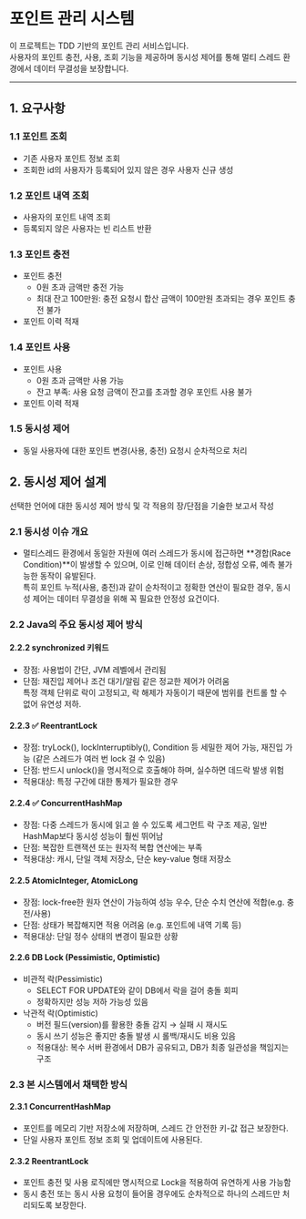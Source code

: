 # 포인트 관리 시스템
이 프로젝트는 TDD 기반의 포인트 관리 서비스입니다. <br/> 사용자의 포인트 충전, 사용, 조회 기능을 제공하며 동시성 제어를 통해 멀티 스레드 환경에서 데이터 무결성을 보장합니다.

---

## 1. 요구사항
### 1.1 포인트 조회
- 기존 사용자 포인트 정보 조회
- 조회한 id의 사용자가 등록되어 있지 않은 경우 사용자 신규 생성

### 1.2 포인트 내역 조회
- 사용자의 포인트 내역 조회
- 등록되지 않은 사용자는 빈 리스트 반환

### 1.3 포인트 충전
- 포인트 충전
    - 0원 초과 금액만 충전 가능
    - 최대 잔고 100만원: 충전 요청시 합산 금액이 100만원 초과되는 경우 포인트 충전 불가
- 포인트 이력 적재

### 1.4 포인트 사용
- 포인트 사용
    - 0원 초과 금액만 사용 가능
    - 잔고 부족: 사용 요청 금액이 잔고를 초과할 경우 포인트 사용 불가
- 포인트 이력 적재

### 1.5 동시성 제어
- 동일 사용자에 대한 포인트 변경(사용, 충전) 요청시 순차적으로 처리

## 2. 동시성 제어 설계
선택한 언어에 대한 동시성 제어 방식 및 각 적용의 장/단점을 기술한 보고서 작성

### 2.1 동시성 이슈 개요
- 멀티스레드 환경에서 동일한 자원에 여러 스레드가 동시에 접근하면 **경합(Race Condition)**이 발생할 수 있으며, 이로 인해 데이터 손상, 정합성 오류, 예측 불가능한 동작이 유발된다.<br/> 특히 포인트 누적(사용, 충전)과 같이 순차적이고 정확한 연산이 필요한 경우, 동시성 제어는 데이터 무결성을 위해 꼭 필요한 안정성 요건이다.

### 2.2 Java의 주요 동시성 제어 방식
#### 2.2.2 synchronized 키워드
- 장점: 사용법이 간단, JVM 레벨에서 관리됨
- 단점: 재진입 제어나 조건 대기/알림 같은 정교한 제어가 어려움<br/> 특정 객체 단위로 락이 고정되고, 락 해제가 자동이기 때문에 범위를 컨트롤 할 수 없어 유연성 저하.

#### 2.2.3 ✅ ReentrantLock
- 장점: tryLock(), lockInterruptibly(), Condition 등 세밀한 제어 가능, 재진입 가능 (같은 스레드가 여러 번 lock 걸 수 있음)
- 단점: 반드시 unlock()을 명시적으로 호출해야 하며, 실수하면 데드락 발생 위험
- 적용대상: 특정 구간에 대한 통제가 필요한 경우

#### 2.2.4 ✅ ConcurrentHashMap
- 장점: 다중 스레드가 동시에 읽고 쓸 수 있도록 세그먼트 락 구조 제공, 일반 HashMap보다 동시성 성능이 훨씬 뛰어남
- 단점: 복잡한 트랜잭션 또는 원자적 복합 연산에는 부족
- 적용대상: 캐시, 단일 객체 저장소, 단순 key-value 형태 저장소

#### 2.2.5 AtomicInteger, AtomicLong
- 장점: lock-free한 원자 연산이 가능하여 성능 우수, 단순 수치 연산에 적합(e.g. 충전/사용)
- 단점: 상태가 복잡해지면 적용 어려움 (e.g. 포인트에 내역 기록 등)
- 적용대상: 단일 정수 상태의 변경이 필요한 상황

#### 2.2.6 DB Lock (Pessimistic, Optimistic)
- 비관적 락(Pessimistic)
    - SELECT FOR UPDATE와 같이 DB에서 락을 걸어 충돌 회피
    - 정확하지만 성능 저하 가능성 있음
- 낙관적 락(Optimistic)
    - 버전 필드(version)를 활용한 충돌 감지 → 실패 시 재시도
    - 동시 쓰기 성능은 좋지만 충돌 발생 시 롤백/재시도 비용 있음
    - 적용대상: 복수 서버 환경에서 DB가 공유되고, DB가 최종 일관성을 책임지는 구조

### 2.3  본 시스템에서 채택한 방식
#### 2.3.1 ConcurrentHashMap
- 포인트를 메모리 기반 저장소에 저장하며, 스레드 간 안전한 키-값 접근 보장한다.
- 단일 사용자 포인트 정보 조회 및 업데이트에 사용된다.

#### 2.3.2 ReentrantLock
- 포인트 충전 및 사용 로직에만 명시적으로 Lock을 적용하여 유연하게 사용 가능함
- 동시 충전 또는 동시 사용 요청이 들어올 경우에도 순차적으로 하나의 스레드만 처리되도록 보장한다.
